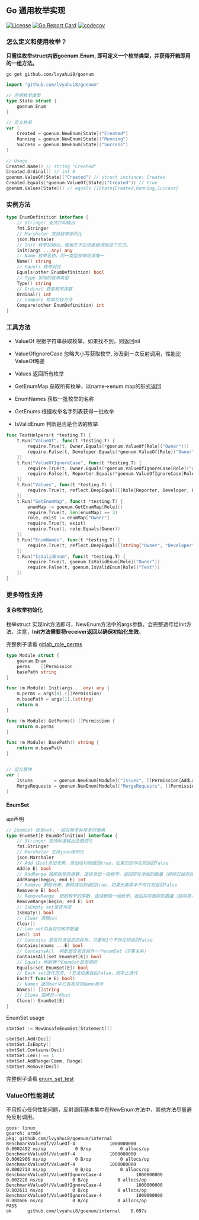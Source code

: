 ## Go 通用枚举实现

[![License](https://img.shields.io/badge/license-Apache%202-blue.svg)](https://www.apache.org/licenses/LICENSE-2.0)
[![Go Report Card](https://goreportcard.com/badge/github.com/lvyahui8/goenum)](https://goreportcard.com/report/github.com/lvyahui8/goenum)
[![codecov](https://codecov.io/gh/lvyahui8/goenum/graph/badge.svg?token=YBV3TH2HQU)](https://codecov.io/gh/lvyahui8/goenum)

### 怎么定义和使用枚举？

**只需往枚举struct内嵌goenum.Enum, 即可定义一个枚举类型，并获得开箱即用的一组方法。**

```shell
go get github.com/lvyahui8/goenum
```

```go
import "github.com/lvyahui8/goenum"

// 声明枚举类型
type State struct {
    goenum.Enum
}

// 定义枚举
var (
    Created = goenum.NewEnum[State]("Created")
    Running = goenum.NewEnum[State]("Running")
    Success = goenum.NewEnum[State]("Success")
)

// Usage
Created.Name() // string "Created"
Created.Ordinal() // int 0
goenum.ValueOf[State]("Created") // struct instance: Created
Created.Equals(*goenum.ValueOf[State]("Created")) // true
goenum.Values[State]() // equals []State{Created,Running,Success}
```

### 实例方法

```go
type EnumDefinition interface {
    // Stringer 支持打印输出
    fmt.Stringer
    // Marshaler 支持枚举序列化
    json.Marshaler
    // Init 枚举初始化。使用方不应该直接调用这个方法。
    Init(args ...any) any
    // Name 枚举名称，同一类型枚举应该唯一
    Name() string
    // Equals 枚举对比
    Equals(other EnumDefinition) bool
    // Type 实际的枚举类型
    Type() string
    // Ordinal 获取枚举序数
    Ordinal() int
    // Compare 枚举比较方法
    Compare(other EnumDefinition) int
}
```

### 工具方法

- ValueOf 根据字符串获取枚举，如果找不到，则返回nil

- ValueOfIgnoreCase 忽略大小写获取枚举, 涉及到一次反射调用，性能比ValueOf略差

- Values 返回所有枚举

- GetEnumMap 获取所有枚举，以name->enum map的形式返回

- EnumNames  获取一批枚举的名称
- GetEnums 根据枚举名字列表获得一批枚举
- IsValidEnum 判断是否是合法的枚举

```go
func TestHelpers(t *testing.T) {
    t.Run("ValueOf", func(t *testing.T) {
        require.True(t, Owner.Equals(*goenum.ValueOf[Role]("Owner")))
        require.False(t, Developer.Equals(*goenum.ValueOf[Role]("Owner")))
    })
    t.Run("ValueOfIgnoreCase", func(t *testing.T) {
        require.True(t, Owner.Equals(*goenum.ValueOfIgnoreCase[Role]("oWnEr")))
        require.False(t, Reporter.Equals(*goenum.ValueOfIgnoreCase[Role]("oWnEr")))
    })
    t.Run("Values", func(t *testing.T) {
        require.True(t, reflect.DeepEqual([]Role{Reporter, Developer, Owner}, goenum.Values[Role]()))
    })
    t.Run("GetEnumMap", func(t *testing.T) {
        enumMap := goenum.GetEnumMap[Role]()
        require.True(t, len(enumMap) == 3)
        role, exist := enumMap["Owner"]
        require.True(t, exist)
        require.True(t, role.Equals(Owner))
    })
    t.Run("EnumNames", func(t *testing.T) {
        require.True(t, reflect.DeepEqual([]string{"Owner", "Developer"}, goenum.EnumNames(Owner, Developer)))
    })
    t.Run("IsValidEnum", func(t *testing.T) {
        require.True(t, goenum.IsValidEnum[Role]("Owner"))
        require.False(t, goenum.IsValidEnum[Role]("Test"))
    })
}
```

### 更多特性支持

#### 复杂枚举初始化

枚举struct 实现Init方法即可，NewEnum方法中的args参数，会完整透传给Init方法，注意，**Init方法需要将receiver返回以确保初始化生效**。

完整例子请看 [gitlab_role_perms](internal/role_enums.go)

```go
type Module struct {
    goenum.Enum
    perms    []Permission
    basePath string
}

func (m Module) Init(args ...any) any {
    m.perms = args[0].([]Permission)
    m.basePath = args[1].(string)
    return m
}

func (m Module) GetPerms() []Permission {
    return m.perms
}

func (m Module) BasePath() string {
    return m.basePath
}


// 定义模块
var (
    Issues        = goenum.NewEnum[Module]("Issues", []Permission{AddLabels, AddTopic}, "/issues/")
    MergeRequests = goenum.NewEnum[Module]("MergeRequests", []Permission{ViewMergeRequest, ApproveMergeRequest, DeleteMergeRequest}, "/merge/")
)
```

#### EnumSet

api声明
```go
// EnumSet 枚举set，一般在枚举非常多时使用
type EnumSet[E EnumDefinition] interface {
	// Stringer 支持标准输出及格式化
	fmt.Stringer
	// Marshaler 支持json序列化
	json.Marshaler
	// Add 往set添加元素，添加成功则返回true，如果已经存在则返回false
	Add(e E) bool
	// AddRange 按照枚举的序数，连续添加一段枚举，返回实际添加的数量（排除已经存在的）
	AddRange(begin, end E) int
	// Remove 删除元素，删除成功则返回true，如果元素原本不存在则返回false
	Remove(e E) bool
	// RemoveRange  按照枚举的序数，连续删除一段枚举，返回实际删除的数量（排除原本不存在的）
	RemoveRange(begin, end E) int
	// IsEmpty set是否为空
	IsEmpty() bool
	// Clear 清理set
	Clear()
	// Len set内当前的枚举数量
	Len() int
	// Contains 是否包含指定的枚举，只要有1个不存在则返回false
	Contains(enums ...E) bool
	// ContainsAll  判断是否包含另外一个enumSet（子集关系）
	ContainsAll(set EnumSet[E]) bool
	// Equals 判断两个EnumSet是否相同
	Equals(set EnumSet[E]) bool
	// Each set迭代方法, f方法如果返回false，则中止迭代
	Each(f func(e E) bool)
	// Names 返回set中已有枚举的Name表示
	Names() []string
	// Clone 深拷贝一份set
	Clone() EnumSet[E]
}
```

EnumSet usage

```go
stmtSet := NewUnsafeEnumSet[Statement]()

stmtSet.Add(Decl)
stmtSet.IsEmpty()
stmtSet.Contains(Decl)
stmtSet.Len() == 1
stmtSet.AddRange(Comm, Range)
stmtSet.Remove(Decl)
```

完整例子请看 [enum_set_test](enum_set_test.go)

### ValueOf性能测试

不用担心任何性能问题，反射调用基本集中在NewEnum方法中，其他方法尽量避免反射调用。

```text
goos: linux
goarch: arm64
pkg: github.com/lvyahui8/goenum/internal
BenchmarkValueOf/ValueOf-4             1000000000             0.0002492 ns/op           0 B/op           0 allocs/op
BenchmarkValueOf/ValueOf-4             1000000000             0.0002966 ns/op           0 B/op           0 allocs/op
BenchmarkValueOf/ValueOf-4             1000000000             0.0002713 ns/op           0 B/op           0 allocs/op
BenchmarkValueOf/ValueOfIgnoreCase-4             1000000000             0.002228 ns/op           0 B/op           0 allocs/op
BenchmarkValueOf/ValueOfIgnoreCase-4             1000000000             0.002611 ns/op           0 B/op           0 allocs/op
BenchmarkValueOf/ValueOfIgnoreCase-4             1000000000             0.002606 ns/op           0 B/op           0 allocs/op
PASS
ok      github.com/lvyahui8/goenum/internal    0.097s
```
